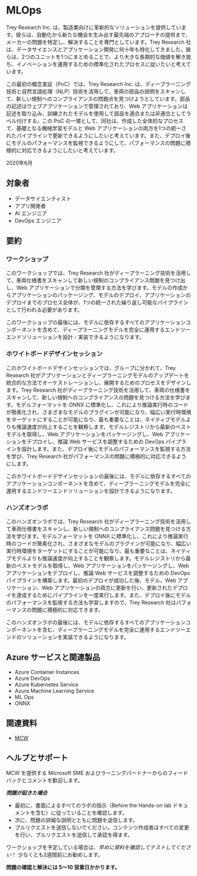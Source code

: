 # MLOps

Trey Research Inc. は、製造業向けに革新的なソリューションを提供しています。彼らは、自動化から新たな機会を生み出す最先端のアプローチの提供まで、メーカーの問題を特定し、解決することを専門としています。Trey Research 社は、データサイエンスとアプリケーション開発に何十年も特化してきました。彼らは、2つのユニットを1つにまとめることで、より大きな長期的な価値を解き放ち、イノベーションを運用するための標準化されたプロセスに従いたいと考えています。

この最初の概念実証（PoC）では、Trey Research Inc. は、ディープラーニング技術と自然言語処理（NLP）技術を活用して、車両の部品の説明をスキャンして、新しい規制へのコンプライアンスの問題点を見つけようとしています。部品の記述はウェブアプリケーションで管理されており、Web アプリケーションは記述を取り込み、訓練されたモデルを使用して部品を適合または非適合としてラベル付けする。この PoC の一環として、同社は、作成した全体的なプロセスで、基礎となる機械学習モデルと Web アプリケーションの両方を1つの統一されたパイプラインで更新できるようにしたいと考えています。また、デプロイ後にモデルのパフォーマンスを監視できるようにして、パフォーマンスの問題に積極的に対応できるようにしたいと考えています。

2020年6月

## 対象者

- データサイエンティスト
- アプリ開発者
- AI エンジニア
- DevOps エンジニア

## 要約

### ワークショップ

このワークショップでは、Trey Research 社がディープラーニング技術を活用して、車両仕様書をスキャンして新しい規制のコンプライアンス問題を見つけ出し、Web アプリケーションで分類を管理する方法を学びます。モデルの作成からアプリケーションのパッケージング、モデルのデプロイ、アプリケーションのデプロイまでのプロセス全体が、1つの統一された繰り返し可能なパイプラインとして行われる必要があります。

このワークショップの最後には、モデルに依存するすべてのアプリケーションコンポーネントを含めて、ディープラーニングモデルを完全に運用するエンドツーエンドソリューションを設計・実装できるようになります。

### ホワイトボードデザインセッション

このホワイトボードデザインセッションでは、グループに分かれて、Trey Research 社がアプリケーションとディープラーニングモデルのアップデートを統合的な方法でオーケストレーションし、展開するためのプロセスをデザインします。Trey Research 社がディープラーニング技術を活用して、車両の仕様書をスキャンして、新しい規制へのコンプライアンスの問題を見つける方法を学びます。モデルフォーマットを ONNX に標準化し、これにより推論実行時のコードが簡素化され、さまざまなモデルのプラグインが可能になり、幅広い実行時環境をターゲットにすることが可能になり、最も重要なことは、ネイティブモデルよりも推論速度が向上することを観察します。モデルレジストリから最新のベストモデルを取得し、Web アプリケーションをパッケージングし、Web アプリケーションをデプロイし、推論 Web サービスを調整するための DevOps パイプラインを設計します。また、デプロイ後にモデルのパフォーマンスを監視する方法を学び、Trey Research 社がパフォーマンスの問題に積極的に対応できるようにします。

このホワイトボードデザインセッションの最後には、モデルに依存するすべてのアプリケーションコンポーネントを含めて、ディープラーニングモデルを完全に運用するエンドツーエンドソリューションを設計できるようになります。

### ハンズオンラボ

このハンズオンラボでは、Trey Research 社がディープラーニング技術を活用して車両仕様書をスキャンし、新しい規制へのコンプライアンス問題を見つける方法を学びます。モデルフォーマットを ONNX に標準化し、これにより推論実行時のコードが簡素化され、さまざまなモデルのプラグインが可能になり、幅広い実行時環境をターゲットにすることが可能になり、最も重要なことは、ネイティブモデルよりも推論速度が向上することを観察します。モデルレジストリから最新のベストモデルを取得し、Web アプリケーションをパッケージングし、Web アプリケーションをデプロイし、推論 Web サービスを調整するための DevOps パイプラインを構築します。最初のデプロイが成功した後、モデル、Web アプリケーション、Web アプリケーションの両方に更新を行い、更新されたデプロイを達成するためにパイプラインを一度実行します。また、デプロイ後にモデルのパフォーマンスを監視する方法も学習しますので、Trey Research 社はパフォーマンスの問題に積極的に対応できます。

このハンズオンラボの最後には、モデルに依存するすべてのアプリケーションコンポーネントを含む、ディープラーニングモデルを完全に運用するエンドツーエンドのソリューションを実装できるようになります。

## Azure サービスと関連製品

- Azure Container Instances
- Azure DevOps
- Azure Kubernetes Service
- Azure Machine Learning Service
- ML Ops
- ONNX
  
## 関連資料

- [MCW](https://github.com/Microsoft/MCW)

## ヘルプとサポート

MCW を提供する Microsoft SME およびラーニングパートナーからのフィードバックとコメントを歓迎します。

***問題が起きた場合***

- 最初に、書面によるすべてのラボの指示（Before the Hands-on lab ドキュメントを含む）に従っていることを確認します。
- 次に、問題の詳細な説明とともに問題を送信します。
- プルリクエストを送信しないでください。コンテンツ作成者はすべての変更を行い、プルリクエストを送信して承認を得ます。

ワークショップを予定している場合は、*早めに資料を確認してテストしてください*！ 少なくとも2週間前にお勧めします。

**問題の確認と解決には 5〜10 営業日かかります。**